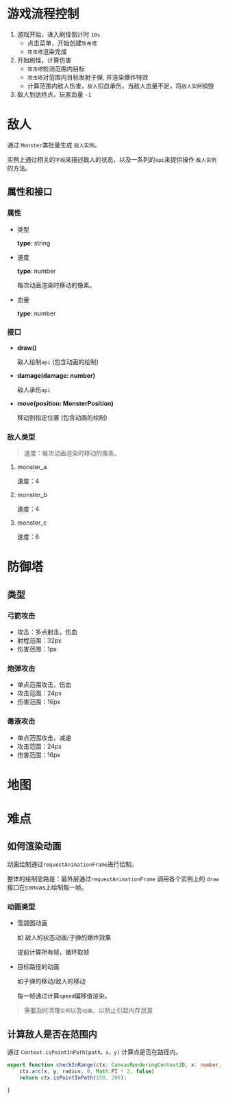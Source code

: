 # 游戏流程控制

1. 游戏开始，进入刷怪倒计时 `10s`
   - 点击菜单，开始创建`攻击塔`
   - `攻击塔`渲染完成
2. 开始刷怪，计算伤害
   - `攻击塔`检测范围内目标
   - `攻击塔`对范围内目标发射子弹, 并渲染爆炸特效
   - 计算范围内敌人伤害，`敌人`扣血承伤，当敌人血量不足，将`敌人实例`销毁
3. 敌人到达终点，玩家血量 `-1`



# 敌人

通过 `Monster`类批量生成 `敌人实例`。

实例上通过相关的`字段`来描述敌人的状态，以及一系列的`api`来提供操作 `敌人实例` 的方法。



## 属性和接口

### 属性

- 类型

  **type**: string

- 速度

  **type**: number

  每次动画渲染时移动的像素。

- 血量

  **type**: number

### 接口

- **draw()**

  敌人绘制`api` (包含动画的绘制)

- **damage(damage: number)**

  敌人承伤`api`

- **move(position: MonsterPosition)**

  移动到指定位置 (包含动画的绘制)

### 敌人类型

> 速度：每次动画渲染时移动的像素。

1. monster_a

   速度：4

2. monster_b

   速度：4

3. monster_c

   速度：6



# 防御塔

## 类型

### 弓箭攻击

- 攻击：多点射击，伤血
- 射程范围：32px
- 伤害范围：1px

### 炮弹攻击

- 单点范围攻击，伤血
- 攻击范围：24px
- 伤害范围：16px

### 毒液攻击

- 单点范围攻击，减速
- 攻击范围：24px
- 伤害范围：16px



# 地图



# 难点

## 如何渲染动画

动画绘制通过`requestAnimationFrame`进行绘制。

整体的绘制思路是：最外层通过`requestAnimationFrame` 调用各个实例上的 `draw` 接口在canvas上绘制每一帧。

### 动画类型

- 雪碧图动画

  如 敌人的状态动画/子弹的爆炸效果

  提前计算所有帧，循环取帧

- 目标路径的动画

  如子弹的移动/敌人的移动

  每一帧通过计算`speed`偏移值渲染。

  

> 需要及时清理`实例`以及`动画`，以防止引起内存泄漏



## 计算敌人是否在范围内

通过 `Context.isPointInPath(path，x，y)` 计算点是否在路径内。

```ts
export function checkInRange(ctx: CanvasRenderingContext2D, x: number, y: number, radius: number) {
    ctx.arc(x, y, radius, 0, Math.PI * 2, false)
    return ctx.isPointInPath(150, 200);

}
```















